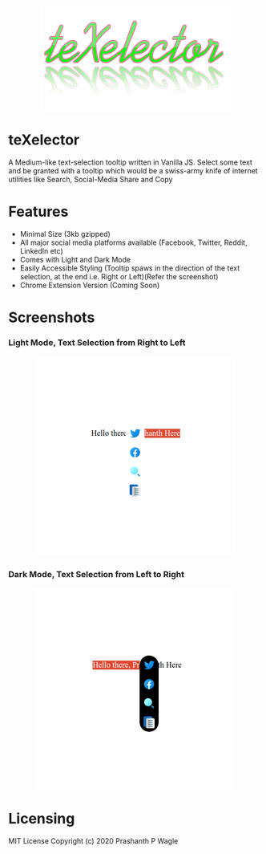 <p align="center">
  <img src="https://github.com/prashanthwagle/teXelector/blob/master/screenshots/teXelector_logo.png" />
</p>

# teXelector
A Medium-like text-selection tooltip written in Vanilla JS. 
Select some text and be granted with a tooltip which would be a swiss-army knife of internet utilities like Search, Social-Media Share and Copy

# Features
<ul>
  <li>Minimal Size (3kb gzipped)
  <li>All major social media platforms available (Facebook, Twitter, Reddit, LinkedIn etc)
  <li>Comes with Light and Dark Mode
  <li>Easily Accessible Styling (Tooltip spaws in the direction of the text selection, at the end i.e. Right or Left)(Refer the screenshot)
  <li>Chrome Extension Version (Coming Soon)
</ul>

# Screenshots
### Light Mode, Text Selection from Right to Left
<p align="center">
  <img src="https://github.com/prashanthwagle/teXelector/blob/master/screenshots/teXelector_light_r2l.png" />
</p>

### Dark Mode, Text Selection from Left to Right
<p align="center">
  <img src="https://github.com/prashanthwagle/teXelector/blob/master/screenshots/teXelector_dark_l2r.png" />
</p>


# Licensing
MIT License
Copyright (c) 2020 Prashanth P Wagle
